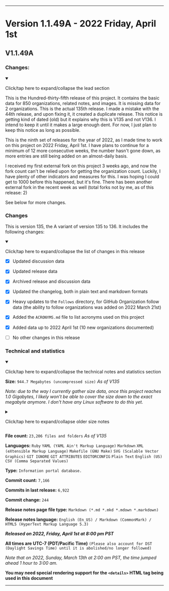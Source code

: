 ***

# Version 1.1.49A - 2022 Friday, April 1st

## V1.1.49A

### Changes:

<details open><summary><p lang="en">Click/tap here to expand/collapse the lead section</p></summary>

This is the Hundred-thirty-fifth release of this project. It contains the basic data for 850 organizations, related notes, and images. It is missing data for 2 organizations. This is the actual 135th release. I made a mistake with the 44th release, and upon fixing it, it created a duplicate release. This notice is getting kind of dated (old) but it explains why this is V135 and not V136. I intend to keep it until it makes a large enough dent. For now, I just plan to keep this notice as long as possible.

This is the ninth set of releases for the year of 2022, as I made time to work on this project on 2022 Friday, April 1st. I have plans to continue for a minimum of 12 more consecutive weeks, the number hasn't gone down, as more entries are still being added on an almost-daily basis.

I received my first external fork on this project 3 weeks ago, and now the fork count can't be relied upon for getting the organization count. Luckily, I have plenty of other indicators and measures for this. I was hoping I could get to 1000 before this happened, but it's fine. There has been another external fork in the recent week as well (total forks not by me, as of this release: 2)

See below for more changes.

</details>

### Changes

This is version 135, the A variant of version 135 to 136. It includes the following changes:

<details open><summary><p>Click/tap here to expand/collapse the list of changes in this release</p></summary>

- [x] Updated discussion data

- [x] Updated release data

- [x] Archived release and discussion data

<!--
- [x] Updated security info
!-->

<!-- - [x] Updated the main `README.md` file !-->

- [x] Updated the changelog, both in plain text and markdown formats

- [x] Heavy updates to the `Follows` directory, for GitHub Organization follow data (the ability to follow organizations was added on 2022 March 21st)

- [x] Added the `ACRONYMS.md` file to list acronyms used on this project

<!--
- [x] Deleted 4 `IGNORE.md` files
!-->

<!--
- [x] Began adding support for 2022 data
!-->

- [x] Added data up to 2022 April 1st (10 new organizations documented)

- [ ] No other changes in this release

<!-- - [x] Updated Git navigation data !-->

</details>

### Technical and statistics

<details open><summary><p lang="en">Click/tap here to expand/collapse the technical notes and statistics section</p></summary>

**Size:** `944.7 Megabytes (uncompressed size)` _As of V135_

_Note: due to the way I currently gather size data, once this project reaches 1.0 Gigabytes, I likely won't be able to cover the size down to the exact megabyte anymore. I don't have any Linux software to do this yet._

<details><summary><p lang="en">Click/tap here to expand/collapse older size notes</p></summary>

_Why is this release so much larger? (V1.1.48A) A large image file (8.137 megabytes) was used more than 2 times, and there was a significant increase in documentation, along with other large image files, and clones of the changelog and security log._

</details>

**File count:** `23,206 files and folders` _As of V135_

**Languages:** `Ruby` `YAML (YAML Ain't Markup Language)` `Markdown` `XML (eXtensible Markup Language)` `Makefile (GNU Make)` `SVG (Scalable Vector Graphics)` `GIT IGNORE` `GIT ATTRIBUTES` `EDITORCONFIG` `Plain Text` `English (US)` `CSV (Comma Separated Values)`

**Type:** `Information portal database.`

**Commit count:** `7,166`

**Commits in last release:** `6,922`

**Commit change:** `244`

**Release notes page file type:** `Markdown (*.md *.mkd *.mdown *.markdown)`

**Release notes language:** `English (En_US) / Markdown (CommonMark) / HTML5 (HyperText Markup Language 5.3)`

***Released on 2022, Friday, April 1st at 8:00 pm PST***

**All times are UTC-7 (PDT/Pacific Time)** `(Please also account for DST (Daylight Savings Time) until it is abolished/no longer followed)`

_Note that on 2022, Sunday, March 13th at 2:00 am PST, the time jumped ahead 1 hour to 3:00 am._

**You may need special rendering support for the `<details>` HTML tag being used in this document**

</details>

***
